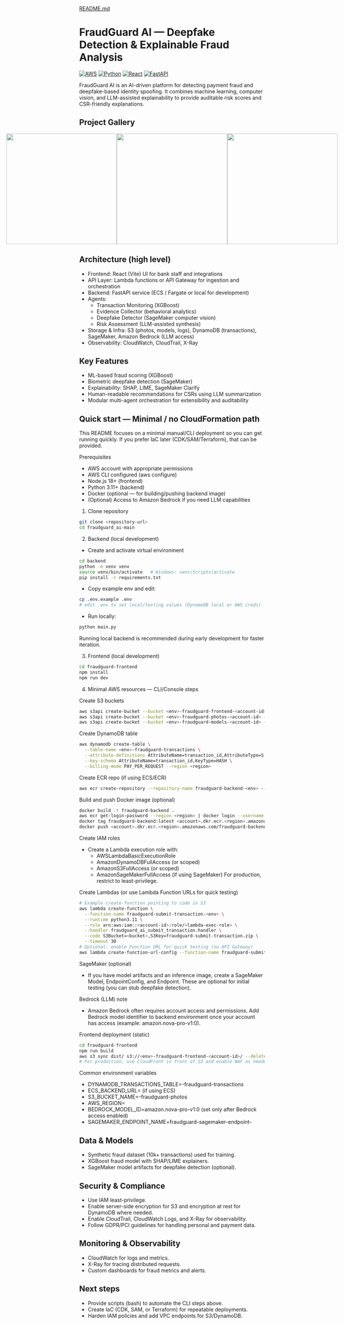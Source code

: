 [README.md](https://github.com/user-attachments/files/23057751/README.md)

# FraudGuard AI — Deepfake Detection & Explainable Fraud Analysis

[![AWS](https://img.shields.io/badge/AWS-Ready-orange)](https://aws.amazon.com/)
[![Python](https://img.shields.io/badge/Python-3.11-blue)](https://www.python.org/)
[![React](https://img.shields.io/badge/React-19.1.1-blue)](https://reactjs.org/)
[![FastAPI](https://img.shields.io/badge/FastAPI-0.100+-green)](https://fastapi.tiangolo.com/)

FraudGuard AI is an AI-driven platform for detecting payment fraud and deepfake-based identity spoofing. It combines machine learning, computer vision, and LLM-assisted explainability to provide auditable risk scores and CSR-friendly explanations.

## Project Gallery
<div style="display: flex; justify-content: center;">
  <img width="300" height="300" style="margin-right: 10px alt="image1" src="https://github.com/user-attachments/assets/d452d388-5a87-4e66-b3fe-f7eca6303232" />
  <img width="300" height="300" style="margin-right: 10px alt="image2" src="https://github.com/user-attachments/assets/0cfee5b8-0456-4038-bd5d-d8fbbdf2819e" />
  <img width="300" height="300" style="margin-right: 10px alt="image3" src="https://github.com/user-attachments/assets/507852f0-f747-45d9-b47c-53280f87e4e6" />
</div>


## Architecture (high level)

- Frontend: React (Vite) UI for bank staff and integrations
- API Layer: Lambda functions or API Gateway for ingestion and orchestration
- Backend: FastAPI service (ECS / Fargate or local for development)
- Agents:
  - Transaction Monitoring (XGBoost)
  - Evidence Collector (behavioral analytics)
  - Deepfake Detector (SageMaker computer vision)
  - Risk Assessment (LLM-assisted synthesis)
- Storage & Infra: S3 (photos, models, logs), DynamoDB (transactions), SageMaker, Amazon Bedrock (LLM access)
- Observability: CloudWatch, CloudTrail, X-Ray

## Key Features

- ML-based fraud scoring (XGBoost)
- Biometric deepfake detection (SageMaker)
- Explainability: SHAP, LIME, SageMaker Clarify
- Human-readable recommendations for CSRs using LLM summarization
- Modular multi-agent orchestration for extensibility and auditability

## Quick start — Minimal / no CloudFormation path

This README focuses on a minimal manual/CLI deployment so you can get running quickly. If you prefer IaC later (CDK/SAM/Terraform), that can be provided.

Prerequisites
- AWS account with appropriate permissions
- AWS CLI configured (aws configure)
- Node.js 18+ (frontend)
- Python 3.11+ (backend)
- Docker (optional — for building/pushing backend image)
- (Optional) Access to Amazon Bedrock if you need LLM capabilities

1) Clone repository
```bash
git clone <repository-url>
cd fraudguard_ai-main
```

2) Backend (local development)
- Create and activate virtual environment
```bash
cd backend
python -m venv venv
source venv/bin/activate   # Windows: venv\Scripts\activate
pip install -r requirements.txt
```
- Copy example env and edit:
```bash
cp .env.example .env
# edit .env to set local/testing values (DynamoDB local or AWS creds)
```
- Run locally:
```bash
python main.py
```
Running local backend is recommended during early development for faster iteration.

3) Frontend (local development)
```bash
cd fraudguard-frontend
npm install
npm run dev
```

4) Minimal AWS resources — CLI/Console steps

Create S3 buckets
```bash
aws s3api create-bucket --bucket <env>-fraudguard-frontend-<account-id> --region <region> --create-bucket-configuration LocationConstraint=<region>
aws s3api create-bucket --bucket <env>-fraudguard-photos-<account-id> --region <region> --create-bucket-configuration LocationConstraint=<region>
aws s3api create-bucket --bucket <env>-fraudguard-models-<account-id> --region <region> --create-bucket-configuration LocationConstraint=<region>
```

Create DynamoDB table
```bash
aws dynamodb create-table \
  --table-name <env>-fraudguard-transactions \
  --attribute-definitions AttributeName=transaction_id,AttributeType=S \
  --key-schema AttributeName=transaction_id,KeyType=HASH \
  --billing-mode PAY_PER_REQUEST --region <region>
```

Create ECR repo (if using ECS/ECR)
```bash
aws ecr create-repository --repository-name fraudguard-backend-<env> --region <region>
```
Build and push Docker image (optional)
```bash
docker build -t fraudguard-backend .
aws ecr get-login-password --region <region> | docker login --username AWS --password-stdin <account>.dkr.ecr.<region>.amazonaws.com
docker tag fraudguard-backend:latest <account>.dkr.ecr.<region>.amazonaws.com/fraudguard-backend-<env>:latest
docker push <account>.dkr.ecr.<region>.amazonaws.com/fraudguard-backend-<env>:latest
```

Create IAM roles
- Create a Lambda execution role with:
  - AWSLambdaBasicExecutionRole
  - AmazonDynamoDBFullAccess (or scoped)
  - AmazonS3FullAccess (or scoped)
  - AmazonSageMakerFullAccess (if using SageMaker)
For production, restrict to least-privilege.

Create Lambdas (or use Lambda Function URLs for quick testing)
```bash
# Example create-function pointing to code in S3
aws lambda create-function \
  --function-name fraudguard-submit-transaction-<env> \
  --runtime python3.11 \
  --role arn:aws:iam::<account-id>:role/<lambda-exec-role> \
  --handler fraudguard_ai_submit_transaction.handler \
  --code S3Bucket=<bucket>,S3Key=fraudguard-submit-transaction.zip \
  --timeout 30
# Optional: enable Function URL for quick testing (no API Gateway)
aws lambda create-function-url-config --function-name fraudguard-submit-transaction-<env> --auth-type NONE
```

SageMaker (optional)
- If you have model artifacts and an inference image, create a SageMaker Model, EndpointConfig, and Endpoint. These are optional for initial testing (you can stub deepfake detection).

Bedrock (LLM) note
- Amazon Bedrock often requires account access and permissions. Add Bedrock model identifier to backend environment once your account has access (example: amazon.nova-pro-v1:0).

Frontend deployment (static)
```bash
cd fraudguard-frontend
npm run build
aws s3 sync dist/ s3://<env>-fraudguard-frontend-<account-id>/ --delete
# For production, use CloudFront in front of S3 and enable WAF as needed
```

Common environment variables
- DYNAMODB_TRANSACTIONS_TABLE=<env>-fraudguard-transactions
- ECS_BACKEND_URL=<backend-url> (if using ECS)
- S3_BUCKET_NAME=<env>-fraudguard-photos
- AWS_REGION=<region>
- BEDROCK_MODEL_ID=amazon.nova-pro-v1:0 (set only after Bedrock access enabled)
- SAGEMAKER_ENDPOINT_NAME=fraudguard-sagemaker-endpoint-<env>

## Data & Models
- Synthetic fraud dataset (10k+ transactions) used for training.
- XGBoost fraud model with SHAP/LIME explainers.
- SageMaker model artifacts for deepfake detection (optional).

## Security & Compliance
- Use IAM least-privilege.
- Enable server-side encryption for S3 and encryption at rest for DynamoDB where needed.
- Enable CloudTrail, CloudWatch Logs, and X-Ray for observability.
- Follow GDPR/PCI guidelines for handling personal and payment data.

## Monitoring & Observability
- CloudWatch for logs and metrics.
- X-Ray for tracing distributed requests.
- Custom dashboards for fraud metrics and alerts.




## Next steps 
- Provide scripts (bash) to automate the CLI steps above.
- Create IaC (CDK, SAM, or Terraform) for repeatable deployments.
- Harden IAM policies and add VPC endpoints for S3/DynamoDB.
